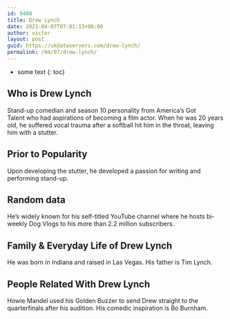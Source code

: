 ```yaml
---
id: 9408
title: Drew Lynch
date: 2021-04-07T07:01:13+00:00
author: victor
layout: post
guid: https://ukdataservers.com/drew-lynch/
permalink: /04/07/drew-lynch/
---
```


* some text
{: toc}


## Who is Drew Lynch



Stand-up comedian and season 10 personality from America&#8217;s Got Talent who had aspirations of becoming a film actor. When he was 20 years old, he suffered vocal trauma after a softball hit him in the throat, leaving him with a stutter. 

                
                
                
## Prior to Popularity



Upon developing the stutter, he developed a passion for writing and performing stand-up. 

                
                
                
## Random data



He&#8217;s widely known for his self-titled YouTube channel where he hosts bi-weekly Dog Vlogs to his more than 2.2 million subscribers. 

                
                
                
## Family & Everyday Life of Drew Lynch



He was born in Indiana and raised in Las Vegas. His father is Tim Lynch. 

                
                
                
## People Related With Drew Lynch



Howie Mandel used his Golden Buzzer to send Drew straight to the quarterfinals after his audition. His comedic inspiration is Bo Burnham.

                
              
            
          
          
          